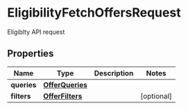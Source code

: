 

# EligibilityFetchOffersRequest

Eligiblty API request

## Properties

| Name | Type | Description | Notes |
|------------ | ------------- | ------------- | -------------|
|**queries** | [**OfferQueries**](OfferQueries.md) |  |  |
|**filters** | [**OfferFilters**](OfferFilters.md) |  |  [optional] |



